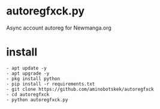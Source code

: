 # autoregfxck.py
Async account autoreg for Newmanga.org
# install
```
- apt update -y
- apt upgrade -y
- pkg install python
- pip install -r requirements.txt
- git clone https://github.com/aminobotskek/autoregfxck
- cd autoregfxck
- python autoregfxck.py
```
